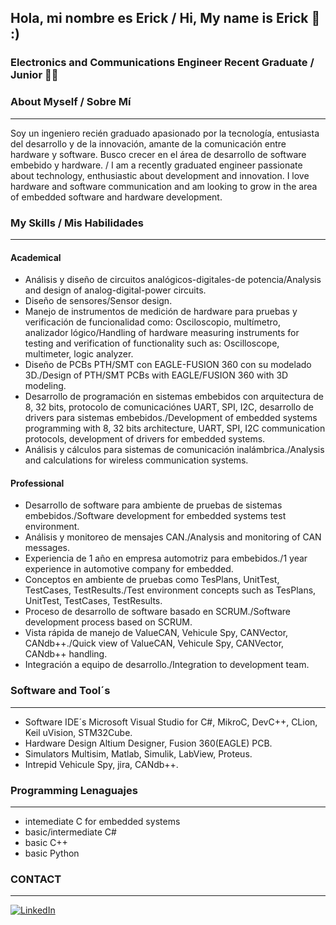 ## Hola, mi nombre es Erick / Hi, My name is Erick 👋 :)
### Electronics and Communications Engineer Recent Graduate / Junior 👨‍💻

### About Myself / Sobre Mí
---
Soy un ingeniero recién graduado apasionado por la tecnología, entusiasta del desarrollo y de la innovación, amante de la comunicación entre hardware y software. Busco crecer en el área de desarrollo de software embebido y hardware. / I am a recently graduated engineer passionate about technology, enthusiastic about development and innovation. I love hardware and software communication and am looking to grow in the area of embedded software and hardware development.

### My Skills / Mis Habilidades
---
#### Academical
  * Análisis y diseño de circuitos analógicos-digitales-de potencia/Analysis and design of analog-digital-power circuits.
  * Diseño de sensores/Sensor design.
  * Manejo de instrumentos de medición de hardware para pruebas y verificación de funcionalidad como: Osciloscopio, multímetro, analizador lógico/Handling of hardware measuring instruments for testing and verification of functionality such as: Oscilloscope, multimeter, logic analyzer.
  * Diseño de PCBs PTH/SMT con EAGLE-FUSION 360 con su modelado 3D./Design of PTH/SMT PCBs with EAGLE/FUSION 360 with 3D modeling.
  * Desarrollo de programación en sistemas embebidos con arquitectura de 8, 32 bits, protocolo de comunicaciónes UART, SPI, I2C, desarrollo de drivers para sistemas embebidos./Development of embedded systems programming with 8, 32 bits architecture, UART, SPI, I2C communication protocols, development of drivers for embedded systems.
  * Análisis y cálculos para sistemas de comunicación inalámbrica./Analysis and calculations for wireless communication systems.

#### Professional
  * Desarrollo de software para ambiente de pruebas de sistemas embebidos./Software development for embedded systems test environment.
  * Análisis y monitoreo de mensajes CAN./Analysis and monitoring of CAN messages.
  * Experiencia de 1 año en empresa automotriz para embebidos./1 year experience in automotive company for embedded.
  * Conceptos en ambiente de pruebas como TesPlans, UnitTest, TestCases, TestResults./Test environment concepts such as TesPlans, UnitTest, TestCases, TestResults.
  * Proceso de desarrollo de software basado en SCRUM./Software development process based on SCRUM.
  * Vista rápida de manejo de ValueCAN, Vehicule Spy, CANVector, CANdb++./Quick view of ValueCAN, Vehicule Spy, CANVector, CANdb++ handling.
  * Integración a equipo de desarrollo./Integration to development team.
### Software and Tool´s
---
  * Software IDE´s  Microsoft Visual Studio for C#, MikroC, DevC++, CLion, Keil uVision, STM32Cube.
  * Hardware Design Altium Designer, Fusion 360(EAGLE) PCB.
  * Simulators Multisim, Matlab, Simulik, LabView, Proteus.
  * Intrepid Vehicule Spy, jira, CANdb++.

### Programming Lenaguajes
---
 * intemediate C for embedded systems
 * basic/intermediate C#
 * basic C++
 * basic Python
### CONTACT
---
[![LinkedIn](https://img.shields.io/badge/LinkedIn-Brais_Moure-0077B5?style=for-the-badge&logo=linkedin&logoColor=white&labelColor=101010)]([https://www.linkedin.com/in/braismoure](https://www.linkedin.com/in/erick-gabriel-amaral-garcia-0a1881233/))
